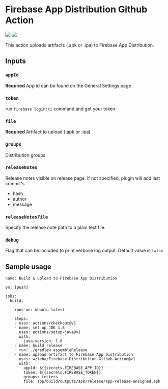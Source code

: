 # Firebase App Distribution Github Action

<a href="https://github.com/wzieba/Firebase-Distribution-Github-Action/actions">![](https://github.com/wzieba/Firebase-Distribution-Github-Action/workflows/Sample%20workflow%20for%20Firebase%20Distribution%20action/badge.svg)</a>
<a href="https://github.com/wzieba/Firebase-Distribution-Github-Action/releases">![](https://img.shields.io/github/v/release/wzieba/Firebase-Distribution-Github-Action)</a>

This action uploads artifacts (.apk or .ipa) to Firebase App Distribution.

## Inputs

### `appId`

**Required** App id can be found on the General Settings page

### `token`

run `firebase login:ci` command and get your token.

### `file`

**Required** Artifact to upload (.apk or .ipa)

### `groups`

Distribution groups

### `releaseNotes`

Release notes visible on release page. If not specified, plugin will add last commit's
 - hash
 - author
 - message
 
### `releaseNotesFile`

Specify the release note path to a plain text file.

### `debug`

Flag that can be included to print verbose log output. Default value is `false`

## Sample usage

```
name: Build & upload to Firebase App Distribution 

on: [push]

jobs:
  build:

    runs-on: ubuntu-latest

    steps:
    - uses: actions/checkout@v1
    - name: set up JDK 1.8
      uses: actions/setup-java@v1
      with:
        java-version: 1.8
    - name: build release 
      run: ./gradlew assembleRelease
    - name: upload artifact to Firebase App Distribution
      uses: wzieba/Firebase-Distribution-Github-Action@v1
      with:
        appId: ${{secrets.FIREBASE_APP_ID}}
        token: ${{secrets.FIREBASE_TOKEN}}
        groups: testers
        file: app/build/outputs/apk/release/app-release-unsigned.apk
```
